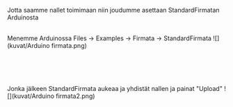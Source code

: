 Jotta saamme nallet toimimaan niin joudumme asettaan StandardFirmatan Arduinosta

<br>
Menemme Arduinossa Files -> Examples -> Firmata -> StandardFirmata
![](kuvat/Arduino firmata.png)




<br><br><br><br>
Jonka jälkeen StandardFirmata aukeaa ja yhdistät nallen ja painat "Upload"
![](kuvat/Arduino firmata2.png)








